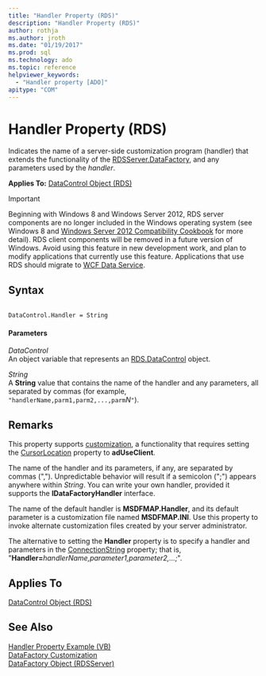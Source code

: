 ```yaml
---
title: "Handler Property (RDS)"
description: "Handler Property (RDS)"
author: rothja
ms.author: jroth
ms.date: "01/19/2017"
ms.prod: sql
ms.technology: ado
ms.topic: reference
helpviewer_keywords:
  - "Handler property [ADO]"
apitype: "COM"
---
```

# Handler Property (RDS)
Indicates the name of a server-side customization program (handler) that extends the functionality of the [RDSServer.DataFactory](./datafactory-object-rdsserver.md), and any parameters used by the *handler*.  
  
 **Applies To:** [DataControl Object (RDS)](./datacontrol-object-rds.md)  
  
> [!IMPORTANT]
>  Beginning with Windows 8 and Windows Server 2012, RDS server components are no longer included in the Windows operating system (see Windows 8 and [Windows Server 2012 Compatibility Cookbook](https://www.microsoft.com/download/details.aspx?id=27416) for more detail). RDS client components will be removed in a future version of Windows. Avoid using this feature in new development work, and plan to modify applications that currently use this feature. Applications that use RDS should migrate to [WCF Data Service](/dotnet/framework/wcf/).  
  
## Syntax  
  
```  
  
DataControl.Handler = String  
```  
  
#### Parameters  
 *DataControl*  
 An object variable that represents an [RDS.DataControl](./datacontrol-object-rds.md) object.  
  
 *String*  
 A **String** value that contains the name of the handler and any parameters, all separated by commas (for example, `"handlerName,parm1,parm2,...,parm`*N*`"`).  
  
## Remarks  
 This property supports [customization](../../guide/remote-data-service/datafactory-customization.md), a functionality that requires setting the [CursorLocation](../ado-api/cursorlocation-property-ado.md) property to **adUseClient**.  
  
 The name of the handler and its parameters, if any, are separated by commas (","). Unpredictable behavior will result if a semicolon (";") appears anywhere within *String*. You can write your own handler, provided it supports the **IDataFactoryHandler** interface.  
  
 The name of the default handler is **MSDFMAP.Handler**, and its default parameter is a customization file named **MSDFMAP.INI**. Use this property to invoke alternate customization files created by your server administrator.  
  
 The alternative to setting the **Handler** property is to specify a handler and parameters in the [ConnectionString](../ado-api/connectionstring-property-ado.md) property; that is, "**Handler=**_handlerName,parameter1,parameter2,...;_".  
  
## Applies To  
 [DataControl Object (RDS)](./datacontrol-object-rds.md)  
  
## See Also  
 [Handler Property Example (VB)](./handler-property-example-vb.md)   
 [DataFactory Customization](../../guide/remote-data-service/datafactory-customization.md)   
 [DataFactory Object (RDSServer)](./datafactory-object-rdsserver.md)
